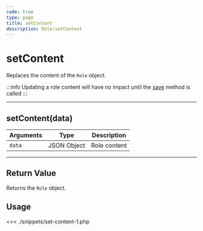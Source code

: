```yaml
---
code: true
type: page
title: setContent
description: Role:setContent
---
```


# setContent

Replaces the content of the `Role` object.

:::info
Updating a role content will have no impact until the [save](/sdk/php/3/core-classes/role/save) method is called
:::

---

## setContent(data)

| Arguments | Type        | Description  |
| --------- | ----------- | ------------ |
| `data`    | JSON Object | Role content |

---

## Return Value

Returns the `Role` object.

## Usage

<<< ./snippets/set-content-1.php
